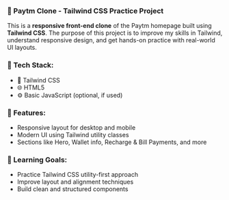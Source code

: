 ### 🚀 Paytm Clone - Tailwind CSS Practice Project

This is a **responsive front-end clone** of the Paytm homepage built using **Tailwind CSS**. The purpose of this project is to improve my skills in Tailwind, understand responsive design, and get hands-on practice with real-world UI layouts.

### 🔧 Tech Stack:

* 💨 Tailwind CSS
* 🌐 HTML5
* ⚙️ Basic JavaScript (optional, if used)

### 📌 Features:

* Responsive layout for desktop and mobile
* Modern UI using Tailwind utility classes
* Sections like Hero, Wallet info, Recharge & Bill Payments, and more

### 🎯 Learning Goals:

* Practice Tailwind CSS utility-first approach
* Improve layout and alignment techniques
* Build clean and structured components

